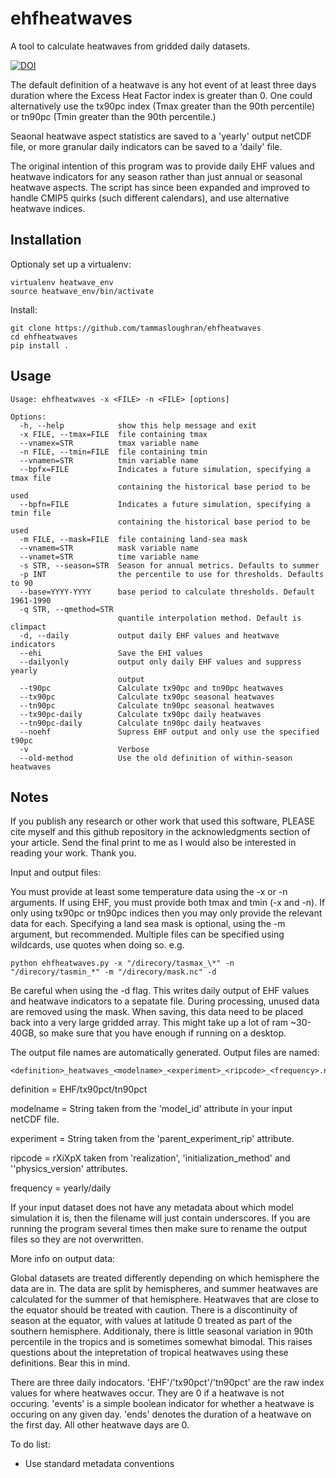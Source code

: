 # ehfheatwaves
A tool to calculate heatwaves from gridded daily datasets.

[![DOI](https://zenodo.org/badge/41076341.svg)](https://zenodo.org/badge/latestdoi/41076341)

The default definition of a heatwave is any hot event of at least three days
duration where the Excess Heat Factor index is greater than 0.
One could alternatively use the tx90pc index (Tmax greater than the 90th
percentile) or tn90pc (Tmin greater than the 90th percentile.)

Seaonal heatwave aspect statistics are saved to a 'yearly' output netCDF file,
or more granular daily indicators can be saved to a 'daily' file.

The original intention of this program was to provide daily EHF values and
heatwave indicators for any season rather than just annual or seasonal
heatwave aspects. The script has since been expanded and improved to handle
CMIP5 quirks (such different calendars), and use alternative heatwave indices.

## Installation

Optionaly set up a virtualenv:
```
virtualenv heatwave_env
source heatwave_env/bin/activate
```

Install:
```
git clone https://github.com/tammasloughran/ehfheatwaves
cd ehfheatwaves
pip install .
```

## Usage

```
Usage: ehfheatwaves -x <FILE> -n <FILE> [options]

Options:
  -h, --help            show this help message and exit
  -x FILE, --tmax=FILE  file containing tmax
  --vnamex=STR          tmax variable name
  -n FILE, --tmin=FILE  file containing tmin
  --vnamen=STR          tmin variable name
  --bpfx=FILE           Indicates a future simulation, specifying a tmax file
                        containing the historical base period to be used
  --bpfn=FILE           Indicates a future simulation, specifying a tmin file
                        containing the historical base period to be used
  -m FILE, --mask=FILE  file containing land-sea mask
  --vnamem=STR          mask variable name
  --vnamet=STR          time variable name
  -s STR, --season=STR  Season for annual metrics. Defaults to summer
  -p INT                the percentile to use for thresholds. Defaults to 90
  --base=YYYY-YYYY      base period to calculate thresholds. Default 1961-1990
  -q STR, --qmethod=STR
                        quantile interpolation method. Default is climpact
  -d, --daily           output daily EHF values and heatwave indicators
  --ehi                 Save the EHI values
  --dailyonly           output only daily EHF values and suppress yearly
                        output
  --t90pc               Calculate tx90pc and tn90pc heatwaves
  --tx90pc              Calculate tx90pc seasonal heatwaves
  --tn90pc              Calculate tn90pc seasonal heatwaves
  --tx90pc-daily        Calculate tx90pc daily heatwaves
  --tn90pc-daily        Calculate tn90pc daily heatwaves
  --noehf               Supress EHF output and only use the specified t90pc
  -v                    Verbose
  --old-method          Use the old definition of within-season heatwaves
```

## Notes

If you publish any research or other work that used this software, PLEASE cite
myself and this github repository in the acknowledgments section of your
article. Send the final print to me as I would also be interested in reading
your work. Thank you.


Input and output files:

You must provide at least some temperature data using the -x or -n arguments.
If using EHF, you must provide both tmax and tmin (-x and -n). If only using
tx90pc or tn90pc indices then you may only provide the relevant data for each.
Specifying a land sea mask is optional, using the -m argument, but recommended.
Multiple files can be specified using wildcards, use quotes when doing so. e.g.
```
python ehfheatwaves.py -x "/direcory/tasmax_\*" -n "/direcory/tasmin_*" -m "/direcory/mask.nc" -d
```

Be careful when using the -d flag. This writes daily output of EHF values
and heatwave indicators to a sepatate file. During processing, unused data
are removed using the mask. When saving, this data need to be placed back
into a very large gridded array. This might take up a lot of ram ~30-40GB, so
make sure that you have enough if running on a desktop.

The output file names are automatically generated. Output files are named:
```
<definition>_heatwaves_<modelname>_<experiment>_<ripcode>_<frequency>.nc
```
definition = EHF/tx90pct/tn90pct

modelname = String taken from the 'model_id' attribute in your input netCDF file.

experiment = String taken from the 'parent_experiment_rip' attribute.

ripcode = rXiXpX taken from 'realization', 'initialization_method' and ''physics_version' attributes.

frequency = yearly/daily

If your input dataset does not have any metadata about which model simulation
it is, then the filename will just contain underscores. If you are running the
program several times then make sure to rename the output files so they are not
overwritten.

More info on output data:

Global datasets are treated differently depending on which hemisphere the
data are in. The data are split by hemispheres, and summer heatwaves are
calculated for the summer of that hemisphere. Heatwaves that are close to
the equator should be treated with caution. There is a discontinuity of
season at the equator, with values at latitude 0 treated as part of the
southern hemisphere. Additionaly, there is little seasonal variation in 90th
percentile in the tropics and is sometimes somewhat bimodal. This raises
questions about the intepretation of tropical heatwaves using these definitions.
Bear this in mind.

There are three daily indocators. 'EHF'/'tx90pct'/'tn90pct' are the raw index
values for where heatwaves occur. They are 0 if a heatwave is not occuring.
'events' is a simple boolean indicator for whether a heatwave is occuring on
any given day.
'ends' denotes the duration of a heatwave on the first day. All other heatwave
days are 0.

To do list:
 * Use standard metadata conventions

